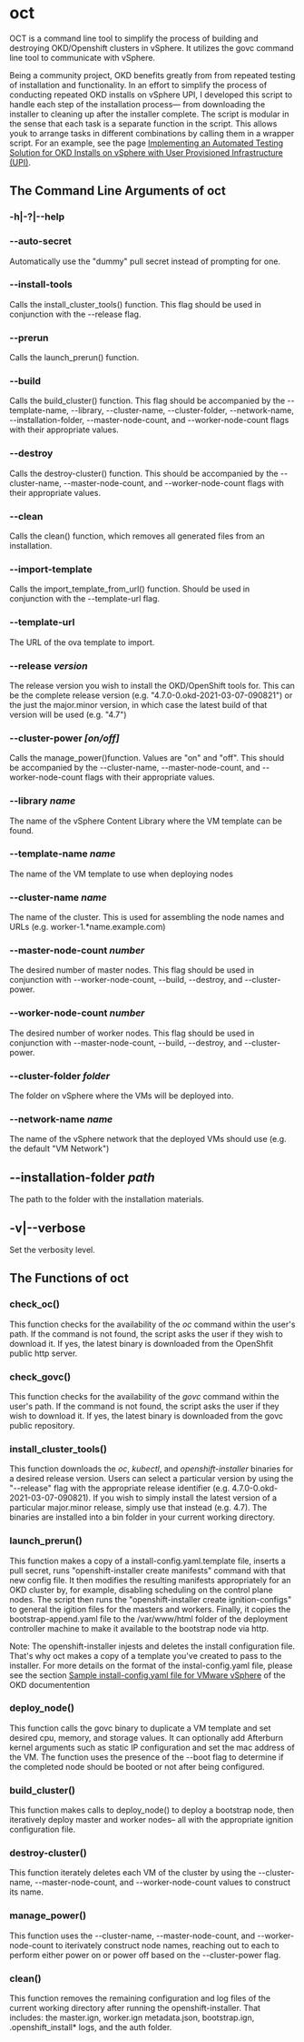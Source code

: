 # oct
OCT is a command line tool to simplify the process of building and destroying OKD/Openshift clusters in vSphere. It utilizes the govc command line tool to communicate with vSphere. 

Being a community project, OKD benefits greatly from from repeated testing of installation and functionality. In an effort to simplify the process of conducting repeated OKD installs on vSphere UPI, I developed this script to handle each step of the installation process— from downloading the installer to cleaning up after the installer complete. The script is modular in the sense that each task is a separate function in the script. This allows youk to arrange tasks in different combinations by calling them in a wrapper script. For an example, see the page [Implementing an Automated Testing Solution for OKD Installs on vSphere with User Provisioned Infrastructure (UPI)](https://github.com/JaimeMagiera/oct/blob/master/automated-testing.md).

## The Command Line Arguments of oct
### -h|-\?|--help

### --auto-secret

  Automatically use the "dummy" pull secret instead of prompting for one.

### --install-tools

  Calls the install_cluster_tools() function. This flag should be used in conjunction with the --release flag.

### --prerun 

  Calls the launch_prerun() function. 

### --build

  Calls the build_cluster() function. This flag should be accompanied by the --template-name, --library, --cluster-name, --cluster-folder, --network-name, --installation-folder, --master-node-count, and --worker-node-count flags with their appropriate values.

### --destroy

  Calls the destroy-cluster() function. This should be accompanied by the --cluster-name, --master-node-count, and --worker-node-count flags with their appropriate values.

### --clean

  Calls the clean() function, which removes all generated files from an installation.
  
### --import-template

  Calls the import_template_from_url() function. Should be used in conjunction with the --template-url flag.
  
### --template-url

  The URL of the ova template to import.
  
### --release *version*
  The release version you wish to install the OKD/OpenShift tools for. This can be the complete release version (e.g. "4.7.0-0.okd-2021-03-07-090821") or the just the major.minor version, in which case the latest build of that version will be used (e.g. "4.7")
  
### --cluster-power *[on/off]*

  Calls the manage_power()function. Values are "on" and "off". This should be accompanied by the --cluster-name, --master-node-count, and --worker-node-count flags with their appropriate values.

### --library *name*

  The name of the vSphere Content Library where the VM template can be found.

### --template-name *name*

  The name of the VM template to use when deploying nodes

### --cluster-name *name* 

  The name of the cluster. This is used for assembling the node names and URLs (e.g. worker-1.*name.example.com)
  
### --master-node-count *number*

  The desired number of master nodes. This flag should be used in conjunction with --worker-node-count, --build, --destroy, and --cluster-power.

### --worker-node-count *number* 

  The desired number of worker nodes. This flag should be used in conjunction with --master-node-count, --build, --destroy, and --cluster-power. 

### --cluster-folder *folder*

  The folder on vSphere where the VMs will be deployed into. 

### --network-name *name*

  The name of the vSphere network that the deployed VMs should use (e.g. the default "VM Network")

## --installation-folder *path*

  The path to the folder with the installation materials. 

## -v|--verbose 

  Set the verbosity level.

## The Functions of oct

### check_oc()

This function checks for the availability of the *oc* command within the user's path. If the command is not found, the script asks the user if they wish to download it. If yes, the latest binary is downloaded from the OpenShfit public http server.

### check_govc()

This function checks for the availability of the *govc* command within the user's path. If the command is not found, the script asks the user if they wish to download it. If yes, the latest binary is downloaded from the govc public repository.

### install_cluster_tools()

This function downloads the *oc*, *kubectl*, and *openshift-installer* binaries for a desired release version. Users can select a particular version by using the "--release" flag with the appropriate release identifier (e.g. 4.7.0-0.okd-2021-03-07-090821). If you wish to simply install the latest version of a particular major.minor release, simply use that instead (e.g. 4.7). The binaries are installed into a bin folder in your current working directory. 

### launch_prerun()

This function makes a copy of a install-config.yaml.template file, inserts a pull secret, runs "openshift-installer create manifests" command with that new config file. It then modifies the resulting manifests appropriately for an OKD cluster by, for example, disabling scheduling on the control plane nodes. The script then runs the "openshift-installer create ignition-configs" to general the igition files for the masters and workers. Finally, it copies the bootstrap-append.yaml file to the /var/www/html folder of the deployment controller machine to make it available to the bootstrap node via http. 

Note: The openshift-installer injests and deletes the install configuration file. That's why oct makes a copy of a template you've created to pass to the installer. For more details on the format of the instal-config.yaml file, please see the section [Sample install-config.yaml file for VMware vSphere](https://docs.okd.io/latest/installing/installing_vsphere/installing-vsphere.html#installation-vsphere-config-yaml_installing-vsphere) of the OKD documentention

### deploy_node()

This function calls the govc binary to duplicate a VM template and set desired cpu, memory, and storage values. It can optionally add Afterburn kernel arguments such as static IP configuration and set the mac address of the VM. The function uses the presence of the --boot flag to determine if the completed node should be booted or not after being configured. 

### build_cluster()

This function makes calls to deploy_node() to deploy a bootstrap node, then iteratively deploy master and worker nodes– all with the appropriate ignition configuration file. 

### destroy-cluster()

This function iterately deletes each VM of the cluster by using the --cluster-name, --master-node-count, and --worker-node-count values to construct its name. 

### manage_power()

This function uses the --cluster-name, --master-node-count, and --worker-node-count to iterivately construct node names, reaching out to each to perform either power on or power off based on the --cluster-power flag. 

### clean()

This function removes the remaining configuration and log files of the current working directory after running the openshift-installer. That includes: the master.ign, worker.ign metadata.json, bootstrap.ign, .openshift_install* logs, and the auth folder. 
